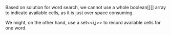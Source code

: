 

Based on solution for word search, we cannot use a whole boolean[][] array to indicate available cells, as it is just over space consuming.   

We might, on the other hand, use a set<<i,j>> to record available cells for one word.  
    

